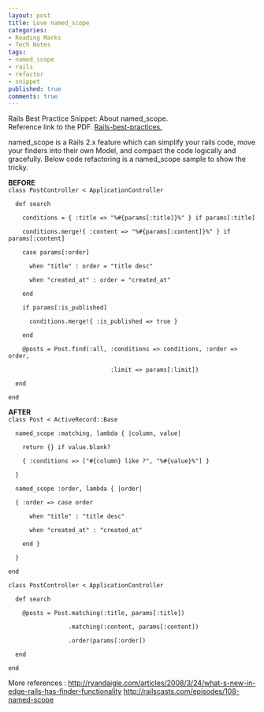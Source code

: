 ```yaml
---
layout: post
title: Love named_scope
categories:
- Reading Marks
- Tech Notes
tags:
- named_scope
- rails
- refactor
- snippet
published: true
comments: true
---
```

<p>Rails Best Practice Snippet: About named_scope.<br />
Reference link to the PDF. <a rel="attachment wp-att-125" href="http://blog.wangyaodi.com/2009/11/26/law-of-demeter/rails-best-practices-2/">Rails-best-practices.</a></p>

<p>named_scope is a Rails 2.x feature which can simplify your rails code, move your finders into their own Model, and compact the code logically and gracefully. Below code refactoring is a named_scope sample to show the tricky.</p>

<p><strong>BEFORE</strong>
<code lang="ruby">
class PostController < ApplicationController<br />
  def search<br />
    conditions = { :title => "%#{params[:title]}%" } if params[:title]<br />
    conditions.merge!{ :content => "%#{params[:content]}%" } if params[:content]<br />
    case params[:order]<br />
      when "title" : order = "title desc"<br />
      when "created_at" : order = "created_at"<br />
    end<br />
    if params[:is_published]<br />
      conditions.merge!{ :is_published => true }<br />
    end<br />
    @posts = Post.find(:all, :conditions => conditions, :order => order,<br />
                             :limit => params[:limit])<br />
  end<br />
end
</code></p>

<p><strong>AFTER</strong>
<code lang="ruby">
class Post < ActiveRecord::Base<br />
  named_scope :matching, lambda { |column, value|<br />
    return {} if value.blank?<br />
    { :conditions => ["#{column} like ?", "%#{value}%"] }<br />
  }<br />
  named_scope :order, lambda { |order|<br />
  { :order => case order<br />
      when "title" : "title desc"<br />
      when "created_at" : "created_at"<br />
    end }<br />
  }<br />
end
</code>
<code lang="ruby">
class PostController < ApplicationController<br />
  def search<br />
    @posts = Post.matching(:title, params[:title])<br />
                 .matching(:content, params[:content])<br />
                 .order(params[:order])<br />
  end<br />
end
</code></p>

<p>More references :
<a href="http://ryandaigle.com/articles/2008/3/24/what-s-new-in-edge-rails-has-finder-functionality">http://ryandaigle.com/articles/2008/3/24/what-s-new-in-edge-rails-has-finder-functionality</a>
<a href="http://railscasts.com/episodes/108-named-scope">http://railscasts.com/episodes/108-named-scope</a></p>
